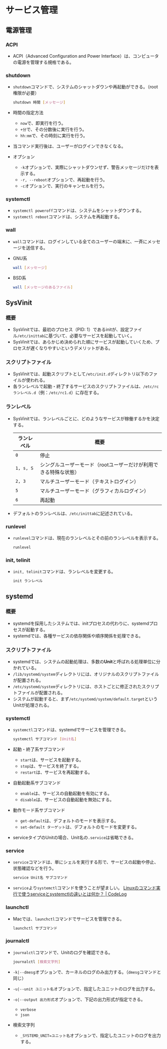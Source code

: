 # サービス管理

## 電源管理

### ACPI

- ACPI（Advanced Configuration and Power Interface）は、コンピュータの電源を管理する規格である。

### shutdown

- `shutdown`コマンドで、システムのシャットダウンや再起動ができる。（root権限が必要）

  ```bash
  shutdown 時間 [メッセージ]
  ```

- 時間の指定方法
  - `now`で、即実行を行う。
  - `+分`で、その分数後に実行を行う。
  - `hh:mm`で、その時刻に実行を行う。
- 当コマンド実行後は、ユーザーがログインできなくなる。
- オプション
  - `-k`オプションで、実際にシャットダウンせず、警告メッセージだけを表示する。
  - `-r, --reboot`オプションで、再起動を行う。
  - `-c`オプションで、実行のキャンセルを行う。

### systemctl

- `systemctl poweroff`コマンドは、システムをシャットダウンする。
- `systemctl reboot`コマンドは、システムを再起動する。

### wall

- `wall`コマンドは、ログインしている全てのユーザーの端末に、一斉にメッセージを送信する。

- GNU系

  ```bash
  wall [メッセージ]
  ```

- BSD系

  ```bash
  wall [メッセージのあるファイル]
  ```

## SysVinit

### 概要

- SysVinitでは、最初のプロセス（PID: 1）であるinitが、設定ファイル`/etc/inittab`に基づいて、必要なサービスを起動していく。
- SysVinitでは、あらかじめ決められた順にサービスが起動していくため、プロセスが遅くなりやすいというデメリットがある。

### スクリプトファイル

- SysVinitでは、起動スクリプトとして`/etc/init.d`ディレクトリ以下のファイルが使われる。
- 各ランレベルで起動・終了するサービスのスクリプトファイルは、`/etc/rcランレベル.d`（例：`/etc/rc1.d`）に存在する。

### ランレベル

- SysVinitでは、ランレベルごとに、どのようなサービスが稼働するかを決定する。
  
  | ランレベル | 概要                                                         |
  | ---------- | ------------------------------------------------------------ |
  | `0`        | 停止                                                         |
  | `1, s, S`  | シングルユーザーモード（rootユーザーだけが利用できる特殊な状態） |
  | `2, 3`     | マルチユーザーモード（テキストログイン）                     |
  | `5`        | マルチユーザーモード（グラフィカルログイン）                 |
  | `6`        | 再起動                                                       |
  
- デフォルトのランレベルは、`/etc/inittab`に記述されている。

### runlevel

- `runlevel`コマンドは、現在のランレベルとその前のランレベルを表示する。

  ```bash
  runlevel
  ```

### init, telinit

- `init, telinit`コマンドは、ランレベルを変更する。

  ```bash
  init ランレベル
  ```

## systemd

### 概要

- systemdを採用したシステムでは、initプロセスの代わりに、systemdプロセスが起動する。
- systemdでは、各種サービスの依存関係や順序関係を処理できる。

### スクリプトファイル

- systemdでは、システムの起動処理は、多数の**Unit**と呼ばれる処理単位に分かれている。
- `/lib/systemd/system`ディレクトリには、オリジナルのスクリプトファイルが配置される。
- `/etc/systemd/system`ディレクトリには、ホストごとに修正されたスクリプトファイルが配置される。
- システムが起動すると、まず`/etc/systemd/system/default.target`というUnitが処理される。

### systemctl

- `systemctl`コマンドは、systemdでサービスを管理できる。

  ```bash
  systemctl サブコマンド [Unit名]
  ```

- 起動・終了系サブコマンド
  - `start`は、サービスを起動する。
  - `stop`は、サービスを終了する。
  - `restart`は、サービスを再起動する。

- 自動起動系サブコマンド
  - `enable`は、サービスの自動起動を有効にする。
  - `disable`は、サービスの自動起動を無効にする。

- 動作モード系サブコマンド
  - `get-default`は、デフォルトのモードを表示する。
  - `set-default ターゲット`は、デフォルトのモードを変更する。

- serviceタイプのUnitの場合、Unit名の`.service`は省略できる。

### service

- `service`コマンドは、単にシェルを実行する形で、サービスの起動や停止、状態確認などを行う。

  ```bash
  service Unit名 サブコマンド
  ```

- `service`より`systemctl`コマンドを使うことが望ましい。
  [Linuxのコマンド実行で使うserviceとsystemctlの違いとは何か？ | CodeLog](https://www.toumasu-program.net/qfr8l41pigu2v05ztwbc)

### launchctl

- Macでは、`launchctl`コマンドでサービスを管理できる。

  ```bash
  launchctl サブコマンド
  ```

### journalctl

- `journalctl`コマンドで、Unitのログを確認できる。

  ```bash
  journalctl [検索文字列]
  ```

- `-k|--dmesg`オプションで、カーネルのログのみ出力する。（`dmesg`コマンドと同じ）

- `-u|--unit ユニット名`オプションで、指定したユニットのログを出力する。

- `-o|--output 出力形式`オプションで、下記の出力形式が指定できる。
  - `verbose`
  - `json`

- 検索文字列
  - `_SYSTEMD_UNIT=ユニット名`オプションで、指定したユニットのログを出力する。
